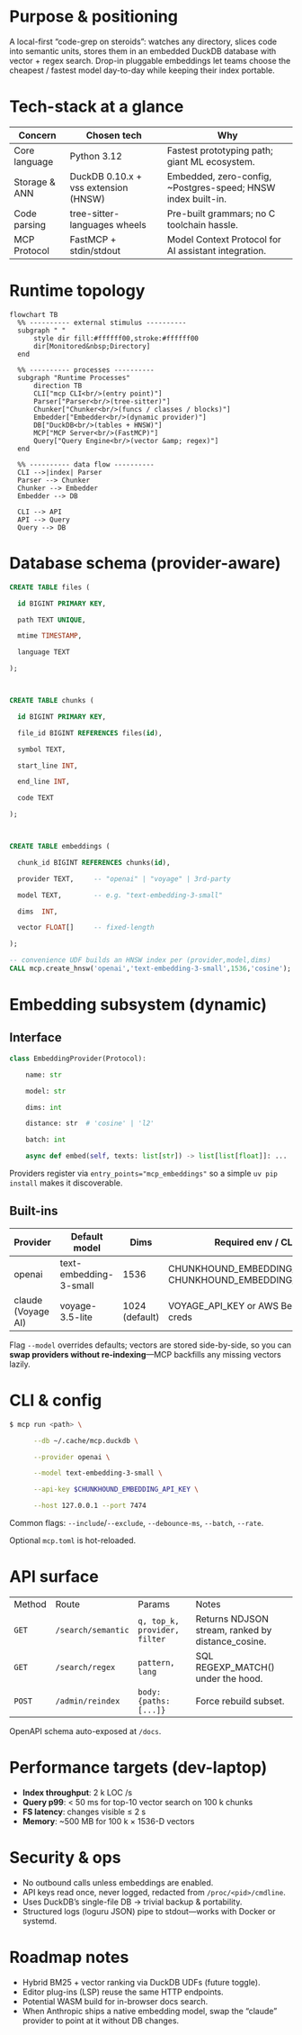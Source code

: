 # Purpose & positioning
A local-first “code-grep on steroids”: watches any directory, slices code into semantic units, stores them in an embedded DuckDB database with vector + regex search. Drop-in pluggable embeddings let teams choose the cheapest / fastest model day-to-day while keeping their index portable.

# Tech-stack at a glance

| Concern       | Chosen tech                          | Why                                                          |
| ------------- | ------------------------------------ | ------------------------------------------------------------ |
| Core language | Python 3.12                          | Fastest prototyping path; giant ML ecosystem.                |
| Storage & ANN | DuckDB 0.10.x + vss extension (HNSW) | Embedded, zero-config, ~Postgres-speed; HNSW index built-in. |
| Code parsing  | tree-sitter-languages wheels         | Pre-built grammars; no C toolchain hassle.                   |
| MCP Protocol  | FastMCP + stdin/stdout               | Model Context Protocol for AI assistant integration.          |
# Runtime topology
  ```mermaid
  flowchart TB
    %% ---------- external stimulus ----------
    subgraph " "
        style dir fill:#ffffff00,stroke:#ffffff00
        dir[Monitored&nbsp;Directory]
    end

    %% ---------- processes ----------
    subgraph "Runtime Processes"
        direction TB
        CLI["mcp CLI<br/>(entry point)"]
        Parser["Parser<br/>(tree-sitter)"]
        Chunker["Chunker<br/>(funcs / classes / blocks)"]
        Embedder["Embedder<br/>(dynamic provider)"]
        DB["DuckDB<br/>(tables + HNSW)"]
        MCP["MCP Server<br/>(FastMCP)"]
        Query["Query Engine<br/>(vector &amp; regex)"]
    end

    %% ---------- data flow ----------
    CLI -->|index| Parser
    Parser --> Chunker
    Chunker --> Embedder
    Embedder --> DB

    CLI --> API
    API --> Query
    Query --> DB
```




# Database schema (provider-aware)

  ```sql
CREATE TABLE files (

  id BIGINT PRIMARY KEY,

  path TEXT UNIQUE,

  mtime TIMESTAMP,

  language TEXT

);



CREATE TABLE chunks (

  id BIGINT PRIMARY KEY,

  file_id BIGINT REFERENCES files(id),

  symbol TEXT,

  start_line INT,

  end_line INT,

  code TEXT

);



CREATE TABLE embeddings (

  chunk_id BIGINT REFERENCES chunks(id),

  provider TEXT,     -- "openai" | "voyage" | 3rd-party

  model TEXT,        -- e.g. "text-embedding-3-small"

  dims  INT,

  vector FLOAT[]     -- fixed-length

);

-- convenience UDF builds an HNSW index per (provider,model,dims)
CALL mcp.create_hnsw('openai','text-embedding-3-small',1536,'cosine');
```

# Embedding subsystem (dynamic)

## Interface
```python
class EmbeddingProvider(Protocol):

    name: str

    model: str

    dims: int

    distance: str  # 'cosine' | 'l2'

    batch: int

    async def embed(self, texts: list[str]) -> list[list[float]]: ...
```
Providers register via `entry_points="mcp_embeddings"` so a simple `uv pip install` makes it discoverable.
## Built-ins

| Provider           | Default model          | Dims           | Required env / CLI                  |
| ------------------ | ---------------------- | -------------- | ----------------------------------- |
| openai             | text-embedding-3-small | 1536           | CHUNKHOUND_EMBEDDING_API_KEY / CHUNKHOUND_EMBEDDING_BASE_URL    |
| claude (Voyage AI) | voyage-3.5-lite        | 1024 (default) | VOYAGE_API_KEY or AWS Bedrock creds |
Flag `--model` overrides defaults; vectors are stored side-by-side, so you can **swap providers without re-indexing**—MCP backfills any missing vectors lazily.
# CLI & config


```bash
$ mcp run <path> \

      --db ~/.cache/mcp.duckdb \

      --provider openai \

      --model text-embedding-3-small \

      --api-key $CHUNKHOUND_EMBEDDING_API_KEY \

      --host 127.0.0.1 --port 7474
```
Common flags: `--include`/`--exclude`, `--debounce-ms`, `--batch`, `--rate`.

Optional `mcp.toml` is hot-reloaded.
# API surface

|        |                    |                              |                                                   |
| ------ | ------------------ | ---------------------------- | ------------------------------------------------- |
| Method | Route              | Params                       | Notes                                             |
| `GET`  | `/search/semantic` | `q, top_k, provider, filter` | Returns NDJSON stream, ranked by distance_cosine. |
| `GET`  | `/search/regex`    | `pattern, lang`              | SQL REGEXP_MATCH() under the hood.                |
| `POST` | `/admin/reindex`   | `body: {paths:[...]}`        | Force rebuild subset.                             |

OpenAPI schema auto-exposed at `/docs`.
# Performance targets (dev-laptop)
- **Index throughput**: 2 k LOC /s
- **Query p99**: < 50 ms for top-10 vector search on 100 k chunks
- **FS latency**: changes visible ≤ 2 s
- **Memory**: ~500 MB for 100 k × 1536-D vectors
# Security & ops
- No outbound calls unless embeddings are enabled.
- API keys read once, never logged, redacted from `/proc/<pid>/cmdline`.
- Uses DuckDB’s single-file DB → trivial backup & portability.
- Structured logs (loguru JSON) pipe to stdout—works with Docker or systemd.
# Roadmap notes
- Hybrid BM25 + vector ranking via DuckDB UDFs (future toggle).
- Editor plug-ins (LSP) reuse the same HTTP endpoints.
- Potential WASM build for in-browser docs search.
- When Anthropic ships a native embedding model, swap the “claude” provider to point at it without DB changes.
